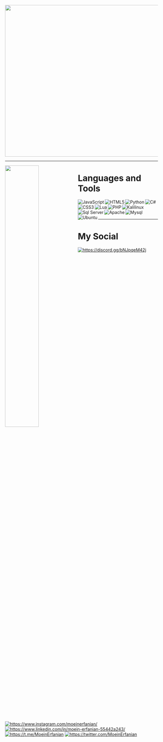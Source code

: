 <img width=1200 height=500 align="center" src="https://github.com/moeinerfanian/github-readme/blob/main/Studio_Project%20(1).gif?raw=true">
<hr>

<img align="left" width="47%" src="https://github-readme-stats.vercel.app/api?username=moeinerfanian&show_icons=true&theme=radical">

<h1 align="left">Languages and Tools</h1>
<img align="left" alt="JavaScript" src="https://img.shields.io/badge/javascript-%23323330.svg?style=for-the-badge&logo=javascript&logoColor=%23F7DF1E">
<img align="left" alt="HTML5" src="https://img.shields.io/badge/html5-%23E34F26.svg?style=for-the-badge&logo=html5&logoColor=white">
<img align="left" alt="Python" src="https://img.shields.io/badge/python-3670A0?style=for-the-badge&logo=python&logoColor=ffdd54">
<img alt="C#" src="https://img.shields.io/badge/c%23-%23239120.svg?style=for-the-badge&logo=c-sharp&logoColor=white">
<img align="left" alt="CSS3" src="https://img.shields.io/badge/css3-%231572B6.svg?style=for-the-badge&logo=css3&logoColor=white">
<img align="left" alt="Lua" src="https://img.shields.io/badge/lua-%232C2D72.svg?style=for-the-badge&logo=lua&logoColor=white">
<img align="left" alt="PHP" src="https://img.shields.io/badge/php-%23777BB4.svg?style=for-the-badge&logo=php&logoColor=white">
<img align="left" alt="Kalilinux" src="https://img.shields.io/badge/Kali-268BEE?style=for-the-badge&logo=kalilinux&logoColor=white">
<img alt="Mysql" src="https://img.shields.io/badge/mysql-%2300f.svg?style=for-the-badge&logo=mysql&logoColor=white">
<img align="left" alt="Sql Server" src="https://img.shields.io/badge/Microsoft%20SQL%20Sever-CC2927?style=for-the-badge&logo=microsoft%20sql%20server&logoColor=white">
<img align="left" alt="Apache" src="https://img.shields.io/badge/apache-%23D42029.svg?style=for-the-badge&logo=apache&logoColor=white">
<img align="left" alt="Ubuntu" src="https://img.shields.io/badge/Ubuntu-E95420?style=for-the-badge&logo=ubuntu&logoColor=white">
<br>
<hr>
<h1>My Social</h1>
<p>
<a href="https://discord.gg/bNJpqeM42j" align="left" target="_blank"><img alt="https://discord.gg/bNJpqeM42j" href="#" src="https://img.shields.io/badge/Discord-%235865F2.svg?style=for-the-badge&logo=discord&logoColor=white"><a>
<a href="https://www.instagram.com/moeinerfanian/" align="left" target="_blank"><img alt="https://www.instagram.com/moeinerfanian/" href="#" src="https://img.shields.io/badge/Instagram-%23E4405F.svg?style=for-the-badge&logo=Instagram&logoColor=white"><a>
<a href="https://www.linkedin.com/in/moein-erfanian-55442a243/" align="left" target="_blank"><img alt="https://www.linkedin.com/in/moein-erfanian-55442a243/" href="#" src="https://img.shields.io/badge/linkedin-%230077B5.svg?style=for-the-badge&logo=linkedin&logoColor=white"><a>
<a href="https://t.me/MoeinErfanian" align="left" target="_blank"><img alt="https://t.me/MoeinErfanian" href="#" src="https://img.shields.io/badge/Telegram-2CA5E0?style=for-the-badge&logo=telegram&logoColor=white"><a>
<a href="https://twitter.com/MoeinErfanian" align="left" target="_blank"><img alt="https://twitter.com/MoeinErfanian" href="#" src="https://img.shields.io/badge/Twitter-%231DA1F2.svg?style=for-the-badge&logo=Twitter&logoColor=white"><a>
</p>
